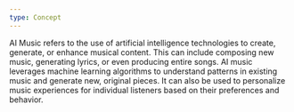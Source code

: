 ```yaml
---
type: Concept
---
```


AI Music refers to the use of artificial intelligence technologies to create, generate, or enhance musical content. This can include composing new music, generating lyrics, or even producing entire songs. AI music leverages machine learning algorithms to understand patterns in existing music and generate new, original pieces. It can also be used to personalize music experiences for individual listeners based on their preferences and behavior.